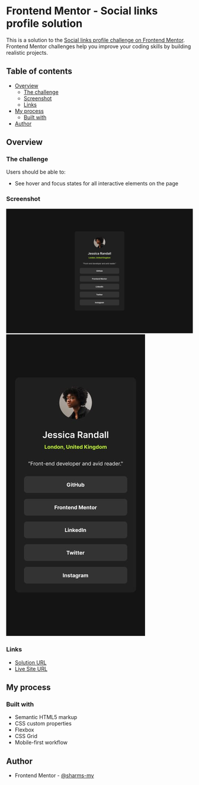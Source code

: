# Frontend Mentor - Social links profile solution

This is a solution to the [Social links profile challenge on Frontend Mentor](https://www.frontendmentor.io/challenges/social-links-profile-UG32l9m6dQ). Frontend Mentor challenges help you improve your coding skills by building realistic projects. 

## Table of contents

- [Overview](#overview)
  - [The challenge](#the-challenge)
  - [Screenshot](#screenshot)
  - [Links](#links)
- [My process](#my-process)
  - [Built with](#built-with)
- [Author](#author)

## Overview

### The challenge

Users should be able to:

- See hover and focus states for all interactive elements on the page

### Screenshot

![Desktop](https://github.com/sharms-my/social-links-profile/blob/master/design/destkop-design.jpg)
![mobile](https://github.com/sharms-my/social-links-profile/blob/master/design/mobile-design.jpg)

### Links

- [Solution URL](https://www.frontendmentor.io/solutions/social-links-profile-sass-and-flexbox-ZWR2jLNsc4)
- [Live Site URL](https://social-links-profile-sharmsmy.vercel.app/)

## My process

### Built with

- Semantic HTML5 markup
- CSS custom properties
- Flexbox
- CSS Grid
- Mobile-first workflow


## Author

- Frontend Mentor - [@sharms-my](https://www.frontendmentor.io/profile/sharms-my)
